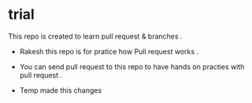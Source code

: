 # trial
This repo is created to learn pull request &amp; branches .
- Rakesh this repo is for pratice how Pull request works .

- You can send pull request to this repo to have hands on practies with pull request .

- Temp made this changes


